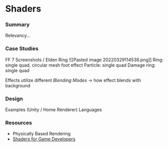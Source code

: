 # Shaders

### Summary
Relevancy...

### Case Studies
FF 7 Screenshots / Elden Ring
![[Pasted image 20220329114536.png]]
Ring: single quad, circular mesh foot effect
Particle: single quad
Damage ring: single quad 

Effects utilize different *Blending Modes* -> how effect blends with background

### Design
Examples (Unity / Home Renderer)
Languages


### Resources
- Physically Based Rendering
- [Shaders for Game Developers](https://www.youtube.com/watch?v=kfM-yu0iQBk&t=2082s&ab_channel=FreyaHolm%C3%A9r)
